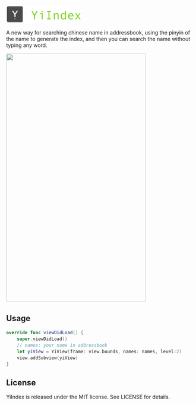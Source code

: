 <p align="left">

<img src="https://raw.githubusercontent.com/Cookiezby/YiIndex/master/images/logo@2x.png" alt="YiIndex" title="YiIndex" width="200"/>

</p>

A new way for searching chinese name in addressbook, using the pinyin of the name to generate the index, and then you can search the name without typing any word.

<img src="sample.gif" width="375" height="667" />


## Usage

```swift
override func viewDidLoad() {
    super.viewDidLoad()
    // names: your name in addressbook
    let yiView = YiView(frame: view.bounds, names: names, level:2)
    view.addSubview(yiView)
}
```

## License

YiIndex is released under the MIT license. See LICENSE for details.
